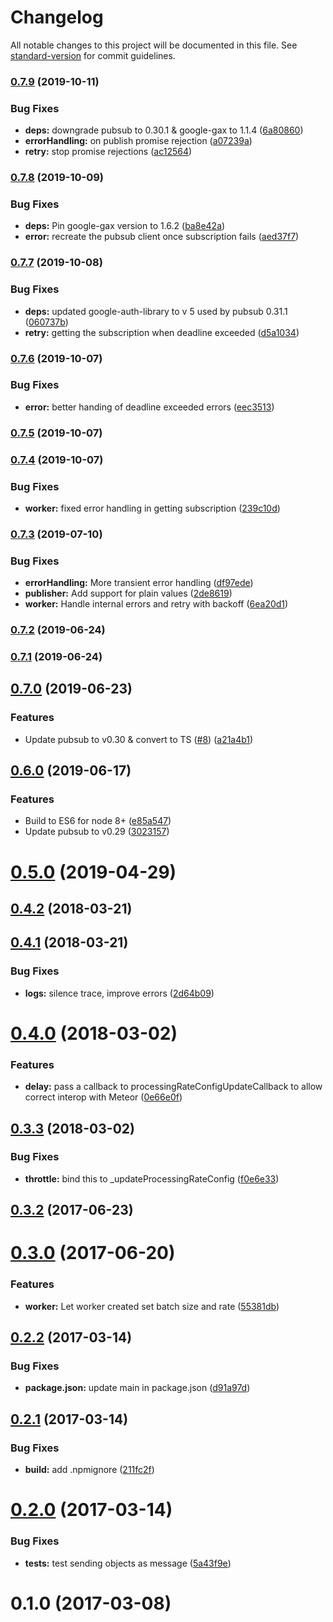 # Changelog

All notable changes to this project will be documented in this file. See [standard-version](https://github.com/conventional-changelog/standard-version) for commit guidelines.

### [0.7.9](https://github.com/Workpop/job-queue-google-pubsub/compare/v0.7.8...v0.7.9) (2019-10-11)


### Bug Fixes

* **deps:** downgrade pubsub to 0.30.1 & google-gax to 1.1.4 ([6a80860](https://github.com/Workpop/job-queue-google-pubsub/commit/6a80860))
* **errorHandling:** on publish promise rejection ([a07239a](https://github.com/Workpop/job-queue-google-pubsub/commit/a07239a))
* **retry:** stop promise rejections ([ac12564](https://github.com/Workpop/job-queue-google-pubsub/commit/ac12564))



### [0.7.8](https://github.com/Workpop/job-queue-google-pubsub/compare/v0.7.7...v0.7.8) (2019-10-09)


### Bug Fixes

* **deps:** Pin google-gax version to 1.6.2 ([ba8e42a](https://github.com/Workpop/job-queue-google-pubsub/commit/ba8e42a))
* **error:** recreate the pubsub client once subscription fails ([aed37f7](https://github.com/Workpop/job-queue-google-pubsub/commit/aed37f7))



### [0.7.7](https://github.com/Workpop/job-queue-google-pubsub/compare/v0.7.6...v0.7.7) (2019-10-08)


### Bug Fixes

* **deps:** updated google-auth-library to v 5 used by pubsub 0.31.1 ([060737b](https://github.com/Workpop/job-queue-google-pubsub/commit/060737b))
* **retry:** getting the subscription when deadline exceeded ([d5a1034](https://github.com/Workpop/job-queue-google-pubsub/commit/d5a1034))



### [0.7.6](https://github.com/Workpop/job-queue-google-pubsub/compare/v0.7.5...v0.7.6) (2019-10-07)


### Bug Fixes

* **error:** better handing of deadline exceeded errors ([eec3513](https://github.com/Workpop/job-queue-google-pubsub/commit/eec3513))



### [0.7.5](https://github.com/Workpop/job-queue-google-pubsub/compare/v0.7.4...v0.7.5) (2019-10-07)



### [0.7.4](https://github.com/Workpop/job-queue-google-pubsub/compare/v0.7.3...v0.7.4) (2019-10-07)


### Bug Fixes

* **worker:** fixed error handling in getting subscription ([239c10d](https://github.com/Workpop/job-queue-google-pubsub/commit/239c10d))



### [0.7.3](https://github.com/Workpop/job-queue-google-pubsub/compare/v0.7.2...v0.7.3) (2019-07-10)


### Bug Fixes

* **errorHandling:** More transient error handling ([df97ede](https://github.com/Workpop/job-queue-google-pubsub/commit/df97ede))
* **publisher:** Add support for plain values ([2de8619](https://github.com/Workpop/job-queue-google-pubsub/commit/2de8619))
* **worker:** Handle internal errors and retry with backoff ([6ea20d1](https://github.com/Workpop/job-queue-google-pubsub/commit/6ea20d1))



### [0.7.2](https://github.com/Workpop/job-queue-google-pubsub/compare/v0.7.1...v0.7.2) (2019-06-24)



### [0.7.1](https://github.com/Workpop/job-queue-google-pubsub/compare/v0.7.0...v0.7.1) (2019-06-24)



## [0.7.0](https://github.com/Workpop/job-queue-google-pubsub/compare/v0.6.0...v0.7.0) (2019-06-23)


### Features

* Update pubsub to v0.30 & convert to TS ([#8](https://github.com/Workpop/job-queue-google-pubsub/issues/8)) ([a21a4b1](https://github.com/Workpop/job-queue-google-pubsub/commit/a21a4b1))



## [0.6.0](https://github.com/Workpop/job-queue-google-pubsub/compare/v0.5.0...v0.6.0) (2019-06-17)


### Features

* Build to ES6 for node 8+ ([e85a547](https://github.com/Workpop/job-queue-google-pubsub/commit/e85a547))
* Update pubsub to v0.29 ([3023157](https://github.com/Workpop/job-queue-google-pubsub/commit/3023157))



<a name="0.5.0"></a>
# [0.5.0](https://github.com/Workpop/job-queue-google-pubsub/compare/v0.4.2...v0.5.0) (2019-04-29)



<a name="0.4.2"></a>
## [0.4.2](https://github.com/Workpop/job-queue-google-pubsub/compare/v0.4.1...v0.4.2) (2018-03-21)



<a name="0.4.1"></a>
## [0.4.1](https://github.com/Workpop/job-queue-google-pubsub/compare/v0.4.0...v0.4.1) (2018-03-21)


### Bug Fixes

* **logs:** silence trace, improve errors ([2d64b09](https://github.com/Workpop/job-queue-google-pubsub/commit/2d64b09))



<a name="0.4.0"></a>
# [0.4.0](https://github.com/Workpop/job-queue-google-pubsub/compare/v0.3.3...v0.4.0) (2018-03-02)


### Features

* **delay:** pass a callback to processingRateConfigUpdateCallback to allow correct interop with Meteor ([0e66e0f](https://github.com/Workpop/job-queue-google-pubsub/commit/0e66e0f))



<a name="0.3.3"></a>
## [0.3.3](https://github.com/Workpop/job-queue-google-pubsub/compare/v0.3.2...v0.3.3) (2018-03-02)


### Bug Fixes

* **throttle:** bind this to _updateProcessingRateConfig ([f0e6e33](https://github.com/Workpop/job-queue-google-pubsub/commit/f0e6e33))



<a name="0.3.2"></a>
## [0.3.2](https://github.com/Workpop/job-queue-google-pubsub/compare/v0.3.0...v0.3.2) (2017-06-23)



<a name="0.3.0"></a>
# [0.3.0](https://github.com/Workpop/job-queue-google-pubsub/compare/v0.2.2...v0.3.0) (2017-06-20)


### Features

* **worker:** Let worker created set batch size and rate ([55381db](https://github.com/Workpop/job-queue-google-pubsub/commit/55381db))



<a name="0.2.2"></a>
## [0.2.2](https://github.com/Workpop/job-queue-google-pubsub/compare/v0.2.1...v0.2.2) (2017-03-14)


### Bug Fixes

* **package.json:** update main in package.json ([d91a97d](https://github.com/Workpop/job-queue-google-pubsub/commit/d91a97d))



<a name="0.2.1"></a>
## [0.2.1](https://github.com/Workpop/job-queue-google-pubsub/compare/v0.2.0...v0.2.1) (2017-03-14)


### Bug Fixes

* **build:** add .npmignore ([211fc2f](https://github.com/Workpop/job-queue-google-pubsub/commit/211fc2f))



<a name="0.2.0"></a>
# [0.2.0](https://github.com/Workpop/job-queue-google-pubsub/compare/v0.1.0...v0.2.0) (2017-03-14)


### Bug Fixes

* **tests:** test sending objects as message ([5a43f9e](https://github.com/Workpop/job-queue-google-pubsub/commit/5a43f9e))



<a name="0.1.0"></a>
# 0.1.0 (2017-03-08)
